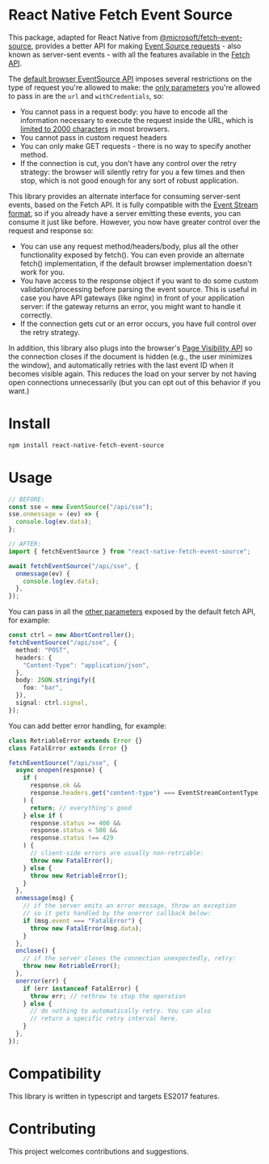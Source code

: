 # React Native Fetch Event Source

This package, adapted for React Native from [@microsoft/fetch-event-source](https://github.com/Azure/fetch-event-source), provides a better API for making [Event Source requests](https://developer.mozilla.org/en-US/docs/Web/API/Server-sent_events/Using_server-sent_events) - also known as server-sent events - with all the features available in the [Fetch API](https://developer.mozilla.org/en-US/docs/Web/API/Fetch_API).

The [default browser EventSource API](https://developer.mozilla.org/en-US/docs/Web/API/EventSource) imposes several restrictions on the type of request you're allowed to make: the [only parameters](https://developer.mozilla.org/en-US/docs/Web/API/EventSource/EventSource#Parameters) you're allowed to pass in are the `url` and `withCredentials`, so:

- You cannot pass in a request body: you have to encode all the information necessary to execute the request inside the URL, which is [limited to 2000 characters](https://stackoverflow.com/questions/417142) in most browsers.
- You cannot pass in custom request headers
- You can only make GET requests - there is no way to specify another method.
- If the connection is cut, you don't have any control over the retry strategy: the browser will silently retry for you a few times and then stop, which is not good enough for any sort of robust application.

This library provides an alternate interface for consuming server-sent events, based on the Fetch API. It is fully compatible with the [Event Stream format](https://developer.mozilla.org/en-US/docs/Web/API/Server-sent_events/Using_server-sent_events#Event_stream_format), so if you already have a server emitting these events, you can consume it just like before. However, you now have greater control over the request and response so:

- You can use any request method/headers/body, plus all the other functionality exposed by fetch(). You can even provide an alternate fetch() implementation, if the default browser implementation doesn't work for you.
- You have access to the response object if you want to do some custom validation/processing before parsing the event source. This is useful in case you have API gateways (like nginx) in front of your application server: if the gateway returns an error, you might want to handle it correctly.
- If the connection gets cut or an error occurs, you have full control over the retry strategy.

In addition, this library also plugs into the browser's [Page Visibility API](https://developer.mozilla.org/en-US/docs/Web/API/Page_Visibility_API) so the connection closes if the document is hidden (e.g., the user minimizes the window), and automatically retries with the last event ID when it becomes visible again. This reduces the load on your server by not having open connections unnecessarily (but you can opt out of this behavior if you want.)

# Install

```sh
npm install react-native-fetch-event-source
```

# Usage

```ts
// BEFORE:
const sse = new EventSource("/api/sse");
sse.onmessage = (ev) => {
  console.log(ev.data);
};

// AFTER:
import { fetchEventSource } from "react-native-fetch-event-source";

await fetchEventSource("/api/sse", {
  onmessage(ev) {
    console.log(ev.data);
  },
});
```

You can pass in all the [other parameters](https://developer.mozilla.org/en-US/docs/Web/API/WindowOrWorkerGlobalScope/fetch#Parameters) exposed by the default fetch API, for example:

```ts
const ctrl = new AbortController();
fetchEventSource("/api/sse", {
  method: "POST",
  headers: {
    "Content-Type": "application/json",
  },
  body: JSON.stringify({
    foo: "bar",
  }),
  signal: ctrl.signal,
});
```

You can add better error handling, for example:

```ts
class RetriableError extends Error {}
class FatalError extends Error {}

fetchEventSource("/api/sse", {
  async onopen(response) {
    if (
      response.ok &&
      response.headers.get("content-type") === EventStreamContentType
    ) {
      return; // everything's good
    } else if (
      response.status >= 400 &&
      response.status < 500 &&
      response.status !== 429
    ) {
      // client-side errors are usually non-retriable:
      throw new FatalError();
    } else {
      throw new RetriableError();
    }
  },
  onmessage(msg) {
    // if the server emits an error message, throw an exception
    // so it gets handled by the onerror callback below:
    if (msg.event === "FatalError") {
      throw new FatalError(msg.data);
    }
  },
  onclose() {
    // if the server closes the connection unexpectedly, retry:
    throw new RetriableError();
  },
  onerror(err) {
    if (err instanceof FatalError) {
      throw err; // rethrow to stop the operation
    } else {
      // do nothing to automatically retry. You can also
      // return a specific retry interval here.
    }
  },
});
```

# Compatibility

This library is written in typescript and targets ES2017 features.

# Contributing

This project welcomes contributions and suggestions.

